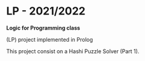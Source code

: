 # LP - 2021/2022
**Logic for Programming class** 

(LP) project implemented in Prolog

This project consist on a Hashi Puzzle Solver (Part 1).
